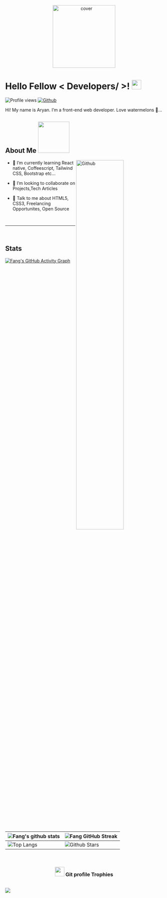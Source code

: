 <div align="center">
<img height = "200" src="https://raw.githubusercontent.com/Aditya664/Aditya664/main/68747470733a2f2f6d69726f2e6d656469756d2e636f6d2f6d61782f313434342f312a5a352d6c576b797a635242356168676d3971797876672e706e67.png" alt="cover" />
</div>

<h1> Hello Fellow < Developers/ >! <img src = "https://raw.githubusercontent.com/MartinHeinz/MartinHeinz/master/wave.gif" width = 30px> </h1>
<p align='center'>
</p>


![Profile views](https://visitor-badge.glitch.me/badge?page_id=HeyFang.HeyFang)
[![Github](https://img.shields.io/github/followers/HeyFang?label=Follow&style=social)](https://github.com/HeyFang)

<div size='20px'> Hi! My name is Aryan. I’m a front-end web developer. Love watermelons 🍉... 
</div>

<h2> About Me <img src = "https://media0.giphy.com/media/KDDpcKigbfFpnejZs6/giphy.gif?cid=ecf05e47oy6f4zjs8g1qoiystc56cu7r9tb8a1fe76e05oty&rid=giphy.gif" width = 100px></h2>

<img width="55%" align="right" alt="Github" src="https://raw.githubusercontent.com/onimur/.github/master/.resources/git-header.svg" />


- 🌱 I’m currently learning React native, Coffeescript, Tailwind CSS, Bootstrap etc... 

- 👯 I’m looking to collaborate on Projects,Tech Articles 

- 💬 Talk to me about HTML5, CSS3, Freelancing Opportunites, Open Source 

<br>
<hr>
<br>
<h2> Stats </h2>
 
[![Fang's GitHub Activity Graph](https://activity-graph.herokuapp.com/graph?username=HeyFang&theme=tokyonight)](https://git.io/praveenscience)

| ![Fang's github stats](https://github-readme-stats.vercel.app/api?username=HeyFang&show_icons=true&theme=tokyonight) | ![Fang GitHub Streak](https://github-readme-streak-stats.herokuapp.com/?user=HeyFang&theme=tokyonight) |
| --- | --- |
| ![Top Langs](https://github-readme-stats.vercel.app/api/top-langs/?username=HeyFang&theme=tokyonight) | ![Github Stars](https://github-readme-stats.vercel.app/api?username=HeyFang&show_icons=true&locale=en&count_private=true&hide_rank=true&custom_title=My%20GitHub%20Stats&disable_animations=true&theme=tokyonight) |

<br>
<h3 align="center"><img src="https://media.giphy.com/media/QaMcXSekUWx7aogAUr/giphy.gif" width="30" />&nbsp;Git profile Trophies</h3><br>
<img src="https://github-profile-trophy.vercel.app/?username=HeyFang&theme=tokyonight" align="center"/>
